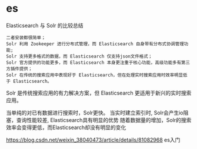 # es

Elasticsearch 与 Solr 的比较总结

    二者安装都很简单；
    Solr 利用 Zookeeper 进行分布式管理，而 Elasticsearch 自身带有分布式协调管理功能;
    Solr 支持更多格式的数据，而 Elasticsearch 仅支持json文件格式；
    Solr 官方提供的功能更多，而 Elasticsearch 本身更注重于核心功能，高级功能多有第三方插件提供；
    Solr 在传统的搜索应用中表现好于 Elasticsearch，但在处理实时搜索应用时效率明显低于 Elasticsearch。

Solr 是传统搜索应用的有力解决方案，但 Elasticsearch 更适用于新兴的实时搜索应用。

当单纯的对已有数据进行搜索时，Solr更快。
当实时建立索引时, Solr会产生io阻塞，查询性能较差, Elasticsearch具有明显的优势
随着数据量的增加，Solr的搜索效率会变得更低，而Elasticsearch却没有明显的变化

https://blog.csdn.net/weixin_38040473/article/details/81082968
es入门
